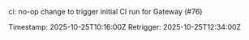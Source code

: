 ci: no-op change to trigger initial CI run for Gateway (#76)

Timestamp: 2025-10-25T10:16:00Z
Retrigger: 2025-10-25T12:34:00Z
